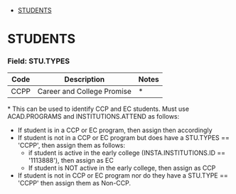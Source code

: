 <!-- toc -->

- [STUDENTS](#STUDENTS)

<!-- tocstop -->
# STUDENTS

### Field: STU.TYPES 
 
| Code | Description                | Notes  |
| ---- | -------------------------- | ------ |
| CCPP | Career and College Promise |  *     |
 
\* This can be used to identify CCP and EC students. Must
   use ACAD.PROGRAMS and INSTITUTIONS.ATTEND as follows:

* If student is in a CCP or EC program, then assign then accordingly
* If student is not in a CCP or EC program but does have a STU.TYPES == 'CCPP', 
  then assign them as follows:
    * if student is active in the early college (INSTA.INSTITUTIONS.ID == '1113888'),
      then assign as EC
    * If student is NOT active in the early college, then assign as CCP
* If student is not in CCP or EC program nor do they have a STU.TYPE == 'CCPP' then 
  assign them as Non-CCP.

